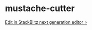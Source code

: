 # mustache-cutter

[Edit in StackBlitz next generation editor ⚡️](https://stackblitz.com/~/github.com/amrit-moomie/mustache-cutter)